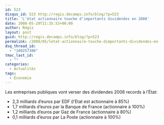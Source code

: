 ```yaml
---
id: 523
disqus_id: 523 http://regis.decamps.info/blog/?p=523
title: 'L’état actionnaire touche d’importants dividendes en 2008'
date: 2008-05-20T21:35:53+00:00
author: Régis
layout: post
guid: http://regis.decamps.info/blog/?p=523
permalink: /2008/05/letat-actionnaire-touche-dimportants-dividendes-en-2008/
dsq_thread_id:
  - "189257306"
tmac_last_id:
  - ""
categories:
  - Actualités
tags:
  - Économie
---
```

Les entreprises publiques vont verser des dividendes 2008 records à l’État:

  * 2,3 milliards d’euros par EDF (l’Etat est actionnaire à 85%)
  * 1,7 milliards d’euros par la Banque de France (actionnaire à 100%)
  * 1,2 milliards d’euros par Gaz de France (actionnaire à 80%)
  * 0,1 milliards d’euros par La Poste (actionnaire à 100%)
